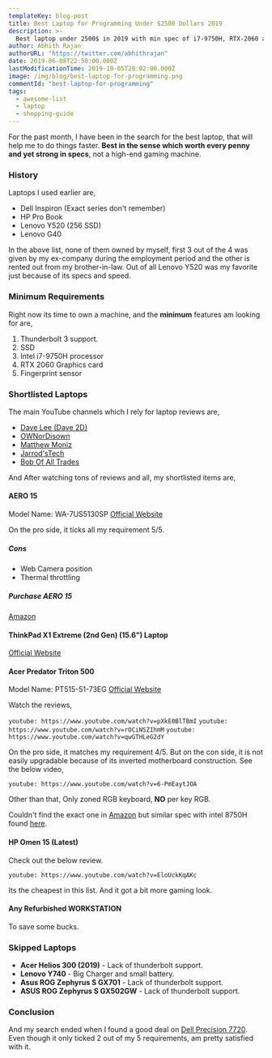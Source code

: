 ```yaml
---
templateKey: blog-post
title: Best Laptop for Programming Under $2500 Dollars 2019
description: >-
  Best laptop under 2500$ in 2019 with min spec of i7-9750H, RTX-2060 and Thunderbolt 3 support.
author: Abhith Rajan
authorURL: "https://twitter.com/abhithrajan"
date: 2019-06-08T22:50:00.000Z
lastModificationTime: 2019-10-05T20:02:00.000Z
image: /img/blog/best-laptop-for-programming.png
commentId: "best-laptop-for-programming"
tags:
  - awesome-list
  - laptop
  - shopping-guide
---
```


For the past month, I have been in the search for the best laptop, that will help me to do things faster. **Best in the sense which worth every penny and yet strong in specs**, not a high-end gaming machine.

### History

Laptops I used earlier are,

- Dell Inspiron (Exact series don't remember)
- HP Pro Book
- Lenovo Y520 (256 SSD)
- Lenovo G40

In the above list, none of them owned by myself, first 3 out of the 4 was given by my ex-company during the employment period and the other is rented out from my brother-in-law. Out of all Lenovo Y520 was my favorite just because of its specs and speed.

### Minimum Requirements

Right now its time to own a machine, and the **minimum** features am looking for are,

1. Thunderbolt 3 support.
2. SSD
3. Intel i7-9750H processor
4. RTX 2060 Graphics card
5. Fingerprint sensor

### Shortlisted Laptops

The main YouTube channels which I rely for laptop reviews are,

- [Dave Lee (Dave 2D)](https://www.youtube.com/channel/UCVYamHliCI9rw1tHR1xbkfw)
- [OWNorDisown](https://www.youtube.com/channel/UCkTweJExGMqp3NLvzvOn-yg)
- [Matthew Moniz](https://www.youtube.com/channel/UCVlMUh4WsDQvOxCJJXmWwdw)
- [Jarrod'sTech](https://www.youtube.com/channel/UC2Rzju32yQPkQ7oIhmeuLwg)
- [Bob Of All Trades](https://www.youtube.com/user/satanjamez)

And After watching tons of reviews and all, my shortlisted items are,

#### AERO 15

Model Name: WA-7US5130SP
[Official Website](https://store.gigabyte.us/aero-15-oled-wa-7us5130sp-uhd-amoled-i7-9750h-nvidia-geforce-rtx-2060-gddr6-6gb-16gb-ram-512gb-m-2-pcie-ssd-win-10-pro-gaming-laptop/)

On the pro side, it ticks all my requirement 5/5.

##### Cons

- Web Camera position
- Thermal throttling

##### Purchase AERO 15

[Amazon](https://amzn.to/2Xj05jQ)

#### ThinkPad X1 Extreme (2nd Gen) (15.6") Laptop

[Official Website](https://www.lenovo.com/us/en/laptops/thinkpad/thinkpad-x/X1-Extreme-Gen-2/p/22TP2TXX1E2)

#### Acer Predator Triton 500

Model Name: PT515-51-73EG
[Official Website](https://www.acer.com/ac/en/US/content/predator-model/NH.Q50AA.003)

Watch the reviews,

`youtube: https://www.youtube.com/watch?v=pXkE0BlTBmI`
`youtube: https://www.youtube.com/watch?v=rOCiNSZIhmM`
`youtube: https://www.youtube.com/watch?v=qwGTHLeG2dY`

On the pro side, it matches my requirement 4/5. But on the con side, it is not easily upgradable because of its inverted motherboard construction. See the below video,

`youtube: https://www.youtube.com/watch?v=6-PmEaytJOA`

Other than that, Only zoned RGB keyboard, **NO** per key RGB.

Couldn't find the exact one in [Amazon](https://amzn.to/2KrpHcz) but similar spec with intel 8750H found [here](https://amzn.to/2KrpHcz).

#### HP Omen 15 (Latest)

Check out the below review.

`youtube: https://www.youtube.com/watch?v=EloUckKqAKc`

Its the cheapest in this list. And it got a bit more gaming look.

#### Any Refurbished WORKSTATION

To save some bucks.

### Skipped Laptops

- **Acer Helios 300 (2019)** - Lack of thunderbolt support.
- **Lenovo Y740** - Big Charger and small battery.
- **Asus ROG Zephyrus S GX701** - Lack of thunderbolt support.
- **ASUS ROG Zephyrus S GX502GW** - Lack of thunderbolt support.

### Conclusion

And my search ended when I found a good deal on [Dell Precision 7720](https://www.newegg.com/global/ae-en/p/N82E16834844793?Item=N82E16834844793). Even though it only ticked 2 out of my 5 requirements, am pretty satisfied with it.
